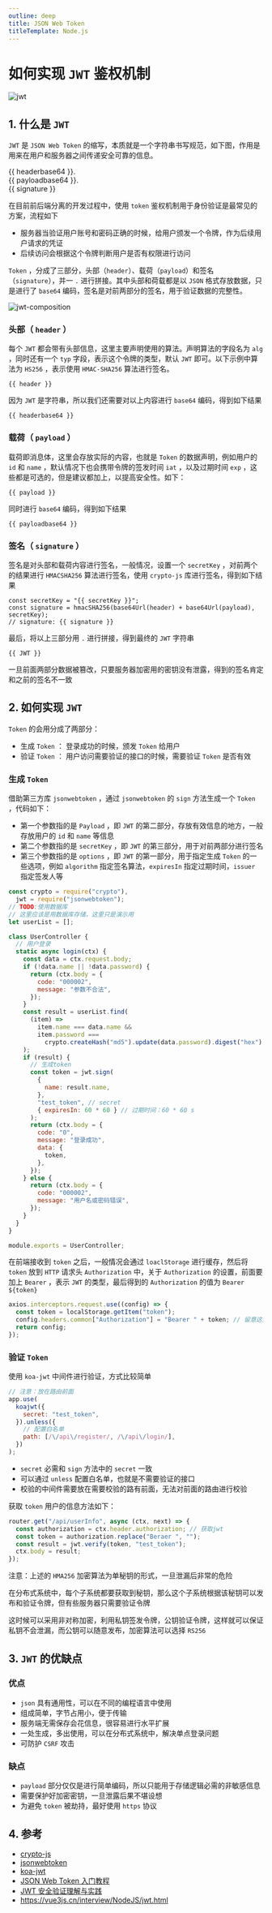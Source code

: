 ```yaml
---
outline: deep
title: JSON Web Token
titleTemplate: Node.js
---
```


# 如何实现 `JWT` 鉴权机制

![jwt](./images/jwt.png)

## 1. 什么是 `JWT`

`JWT` 是 `JSON Web Token` 的缩写，本质就是一个字符串书写规范，如下图，作用是用来在用户和服务器之间传递安全可靠的信息。

<!-- 是一种基于 `JSON` 的开放标准（`RFC 7519`），用于在网络应用环境间传递声明式信息。`JWT` 通常由三部分组成：头部（`header`）、载荷（`payload`）和签名（`signature`）。 -->

<div class="jwt-example">
  <span class="header">{{ headerbase64 }}.</span><br>
  <span class="payload">{{ payloadbase64 }}.</span><br>
  <span class="signature">{{ signature }}</span>
</div>

在目前前后端分离的开发过程中，使用 `token` 鉴权机制用于身份验证是最常见的方案，流程如下

- 服务器当验证用户账号和密码正确的时候，给用户颁发一个令牌，作为后续用户请求的凭证
- 后续访问会根据这个令牌判断用户是否有权限进行访问

`Token` ，分成了三部分，头部（`header`）、载荷（`payload`）和签名（`signature`），并一 `.` 进行拼接。其中头部和荷载都是以 `JSON` 格式存放数据，只是进行了 `base64` 编码，签名是对前两部分的签名，用于验证数据的完整性。

![jwt-composition](./images/jwt-composition.png)

### 头部（ `header` ）

每个 `JWT` 都会带有头部信息，这里主要声明使用的算法。声明算法的字段名为 `alg` ，同时还有一个 `typ` 字段，表示这个令牌的类型，默认 `JWT` 即可。以下示例中算法为 `HS256` ，表示使用 `HMAC-SHA256` 算法进行签名。

```json-vue
{{ header }}
```

因为 `JWT` 是字符串，所以我们还需要对以上内容进行 `base64` 编码，得到如下结果

```-vue
{{ headerbase64 }}
```

### 载荷（ `payload` ）

载荷即消息体，这里会存放实际的内容，也就是 `Token` 的数据声明，例如用户的 `id` 和 `name` ，默认情况下也会携带令牌的签发时间 `iat` ，以及过期时间 `exp` ，这些都是可选的，但是建议都加上，以提高安全性。如下：

```json-vue
{{ payload }}
```

同时进行 `base64` 编码，得到如下结果

```-vue
{{ payloadbase64 }}
```

### 签名（ `signature` ）

签名是对头部和载荷内容进行签名，一般情况，设置一个 `secretKey` ，对前两个的结果进行 `HMACSHA256` 算法进行签名，使用 `crypto-js` 库进行签名，得到如下结果

```js-vue
const secretKey = "{{ secretKey }}";
const signature = hmacSHA256(base64Url(header) + base64Url(payload), secretKey);
// signature: {{ signature }}
```

最后，将以上三部分用 `.` 进行拼接，得到最终的 `JWT` 字符串

```-vue
{{ JWT }}
```

一旦前面两部分数据被篡改，只要服务器加密用的密钥没有泄露，得到的签名肯定和之前的签名不一致

## 2. 如何实现 `JWT`

`Token` 的会用分成了两部分：

- 生成 `Token` ： 登录成功的时候，颁发 `Token` 给用户
- 验证 `Token` ： 用户访问需要验证的接口的时候，需要验证 `Token` 是否有效

### 生成 `Token`

借助第三方库 `jsonwebtoken` ，通过 `jsonwebtoken` 的 `sign` 方法生成一个 `Token` ，代码如下：

- 第一个参数指的是 `Payload` ，即 `JWT` 的第二部分，存放有效信息的地方，一般存放用户的 `id` 和 `name` 等信息
- 第二个参数指的是 `secretKey` ，即 `JWT` 的第三部分，用于对前两部分进行签名
- 第三个参数指的是 `options` ，即 `JWT` 的第一部分，用于指定生成 `Token` 的一些选项，例如 `algorithm` 指定签名算法，`expiresIn` 指定过期时间，`issuer` 指定签发人等

```js
const crypto = require("crypto"),
  jwt = require("jsonwebtoken");
// TODO:使用数据库
// 这里应该是用数据库存储，这里只是演示用
let userList = [];

class UserController {
  // 用户登录
  static async login(ctx) {
    const data = ctx.request.body;
    if (!data.name || !data.password) {
      return (ctx.body = {
        code: "000002",
        message: "参数不合法",
      });
    }
    const result = userList.find(
      (item) =>
        item.name === data.name &&
        item.password ===
          crypto.createHash("md5").update(data.password).digest("hex")
    );
    if (result) {
      // 生成token
      const token = jwt.sign(
        {
          name: result.name,
        },
        "test_token", // secret
        { expiresIn: 60 * 60 } // 过期时间：60 * 60 s
      );
      return (ctx.body = {
        code: "0",
        message: "登录成功",
        data: {
          token,
        },
      });
    } else {
      return (ctx.body = {
        code: "000002",
        message: "用户名或密码错误",
      });
    }
  }
}

module.exports = UserController;
```

在前端接收到 `token` 之后，一般情况会通过 `loaclStorage` 进行缓存，然后将 `token` 放到 `HTTP` 请求头 `Authorization` 中，关于 `Authorization` 的设置，前面要加上 `Bearer` ，表示 `JWT` 的类型，最后得到的 `Authorization` 的值为 `Bearer ${token}`

```js
axios.interceptors.request.use((config) => {
  const token = localStorage.getItem("token");
  config.headers.common["Authorization"] = "Bearer " + token; // 留意这里的 Authorization
  return config;
});
```

### 验证 `Token`

使用 `koa-jwt` 中间件进行验证，方式比较简单

```js
// 注意：放在路由前面
app.use(
  koajwt({
    secret: "test_token",
  }).unless({
    // 配置白名单
    path: [/\/api\/register/, /\/api\/login/],
  })
);
```

- `secret` 必需和 `sign` 方法中的 `secret` 一致
- 可以通过 `unless` 配置白名单，也就是不需要验证的接口
- 校验的中间件需要放在需要校验的路有前面，无法对前面的路由进行校验

获取 `token` 用户的信息方法如下：

```js
router.get("/api/userInfo", async (ctx, next) => {
  const authorization = ctx.header.authorization; // 获取jwt
  const token = authorization.replace("Beraer ", "");
  const result = jwt.verify(token, "test_token");
  ctx.body = result;
});
```

注意：上述的 `HMA256` 加密算法为单秘钥的形式，一旦泄漏后非常的危险

在分布式系统中，每个子系统都要获取到秘钥，那么这个子系统根据该秘钥可以发布和验证令牌，但有些服务器只需要验证令牌

这时候可以采用非对称加密，利用私钥签发令牌，公钥验证令牌，这样就可以保证私钥不会泄漏，而公钥可以随意发布，加密算法可以选择 `RS256`

## 3. `JWT` 的优缺点

### 优点

- `json` 具有通用性，可以在不同的编程语言中使用
- 组成简单，字节占用小，便于传输
- 服务端无需保存会花信息，很容易进行水平扩展
- 一处生成，多出使用，可以在分布式系统中，解决单点登录问题
- 可防护 `CSRF` 攻击

### 缺点

- `payload` 部分仅仅是进行简单编码，所以只能用于存储逻辑必需的非敏感信息
- 需要保护好加密密钥，一旦泄露后果不堪设想
- 为避免 `token` 被劫持，最好使用 `https` 协议

## 4. 参考

- [crypto-js](https://github.com/brix/crypto-js)
- [jsonwebtoken](https://github.com/auth0/node-jsonwebtoken)
- [koa-jwt](https://github.com/koajs/jwt)
- [JSON Web Token 入门教程](http://www.ruanyifeng.com/blog/2018/07/json_web_token-tutorial.html)
- [JWT 安全验证理解与实践](https://juejin.cn/post/6844903911686406158)
- https://vue3js.cn/interview/NodeJS/jwt.html

<script setup lang="ts">
import { ref } from 'vue';
import hmacSHA256 from 'crypto-js/hmac-sha256';
import base64 from 'crypto-js/enc-base64';
import { v4 as uuidv4 } from 'uuid';

type exemple = {
  [key: string]: string;
};

function base64Url(params: any): string {
  return btoa(JSON.stringify(params));
};

const header: exemple = {
  alg: "HS256",
  typ: "JWT"
};

const headerbase64: string = base64Url(header);

const payload: exemple = {
  id: "1234567890",
  name: "John Doe",
  iat: 1516239022,
  exp: 1516239022
};

const payloadbase64: string = base64Url(payload);

const secretKey: string = uuidv4();

const SHA256 = hmacSHA256(base64Url(header)+ '.' +base64Url(payload), secretKey);

const signature = base64.stringify(SHA256);

const JWT: string = `${headerbase64}.
${payloadbase64}.
${signature}`;
</script>

<style lang="sass">
.jwt-example
  font-family: lxgw wenkai lite,pt serif,noto serif sc,serif
  span
    word-wrap: break-word
  .header
    color: #ff1c5c
  .payload
    color: #d239f1
  .signature
    color: #00b2ea
</style>
